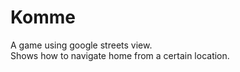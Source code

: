 # Komme
A game using google streets view. </br>
Shows how to navigate home from a certain location.</br>
